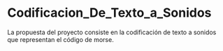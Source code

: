 # Codificacion_De_Texto_a_Sonidos
La propuesta del proyecto consiste en la codificación de texto a sonidos que representan el código de morse.
